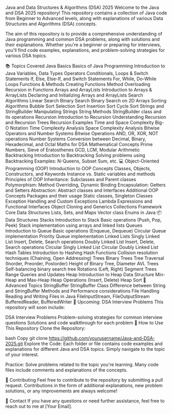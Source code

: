 Java and Data Structures & Algorithms (DSA) 2025
Welcome to the Java and DSA 2025 repository! This repository contains a collection of Java code from Beginner to Advanced levels, along with explanations of various Data Structures and Algorithms (DSA) concepts.

The aim of this repository is to provide a comprehensive understanding of Java programming and common DSA problems, along with solutions and their explanations. Whether you're a beginner or preparing for interviews, you'll find code examples, explanations, and problem-solving strategies for various DSA topics.

📚 Topics Covered
Java Basics
Basics of Java Programming
Introduction to Java
Variables, Data Types
Operators
Conditionals, Loops & Switch Statements
If, Else, Else-If, and Switch Statements
For, While, Do-While Loops
Functions & Methods
Creating Functions
Method Overloading
Recursion in Functions
Arrays and ArrayLists
Introduction to Arrays & ArrayLists
Declaring and Initializing Arrays and ArrayLists
Search Algorithms
Linear Search
Binary Search
Binary Search on 2D Arrays
Sorting Algorithms
Bubble Sort
Selection Sort
Insertion Sort
Cycle Sort
Strings and StringBuilder
Manipulating Strings
String Methods
StringBuilder class and its operations
Recursion
Introduction to Recursion
Understanding Recursion and Recursion Trees
Recursion Examples
Time and Space Complexity
Big-O Notation
Time Complexity Analysis
Space Complexity Analysis
Bitwise Operators and Number Systems
Bitwise Operations
AND, OR, XOR, NOT operations
Number Systems
Conversion between Decimal, Binary, Hexadecimal, and Octal
Maths for DSA
Mathematical Concepts
Prime Numbers, Sieve of Eratosthenes
GCD, LCM, Modular Arithmetic
Backtracking
Introduction to Backtracking
Solving problems using Backtracking
Examples: N-Queens, Subset Sum, etc.
💻 Object-Oriented Programming (OOP)
Introduction to OOP Concepts
Classes, Objects, Constructors, and Keywords
Instance vs. Static variables and methods
Principles of OOP
Inheritance: Subclasses and Parent classes
Polymorphism: Method Overriding, Dynamic Binding
Encapsulation: Getters and Setters
Abstraction: Abstract classes and Interfaces
Additional OOP Concepts
Packages and their usage
Static classes, Singleton Classes
Exception Handling and Custom Exceptions
Lambda Expressions and Functional Interfaces
Object Cloning and Generics
Collections Framework
Core Data Structures
Lists, Sets, and Maps
Vector class
Enums in Java
📦 Data Structures
Stacks
Introduction to Stack
Basic operations (Push, Pop, Peek)
Stack implementation using arrays and linked lists
Queues
Introduction to Queue
Basic operations (Enqueue, Dequeue)
Circular Queue implementation
Priority Queue implementation
Linked Lists
Singly Linked List
Insert, Delete, Search operations
Doubly Linked List
Insert, Delete, Search operations
Circular Singly Linked List
Circular Doubly Linked List
Hash Tables
Introduction to Hashing
Hash Functions
Collision resolution techniques (Chaining, Open Addressing)
Trees
Binary Trees
Tree Traversal (Inorder, Preorder, Postorder)
Height of Binary Tree, Diameter
AVL Trees
Self-balancing binary search tree
Rotations (Left, Right)
Segment Trees
Range Queries and Updates
Heap
Introduction to Heap Data Structure
Min-Heap and Max-Heap
Heap Operations (Insert, Delete)
Heap Sort
📂 Advanced Topics
StringBuffer
StringBuffer Class
Difference between String and StringBuffer
Methods and Performance considerations
File Handling
Reading and Writing Files in Java
FileInputStream, FileOutputStream
BufferedReader, BufferedWriter
📑 Upcoming: DSA Interview Problems
This repository will soon include:

DSA Interview Problems
Problem-solving strategies for common interview questions
Solutions and code walkthrough for each problem
🚀 How to Use This Repository
Clone the Repository:

bash
Copy
git clone https://github.com/yourusername/Java-and-DSA-2025.git
Explore the Code:
Each folder or file contains code examples and explanations for different Java and DSA topics. Simply navigate to the topic of your interest.

Practice:
Solve problems related to the topic you're learning. Many code files include comments and explanations of the concepts.

📝 Contributing
Feel free to contribute to the repository by submitting a pull request. Contributions in the form of additional explanations, new problem solutions, or any improvements are always welcome!

📧 Contact
If you have any questions or need further assistance, feel free to reach out to me at [Your Email].
